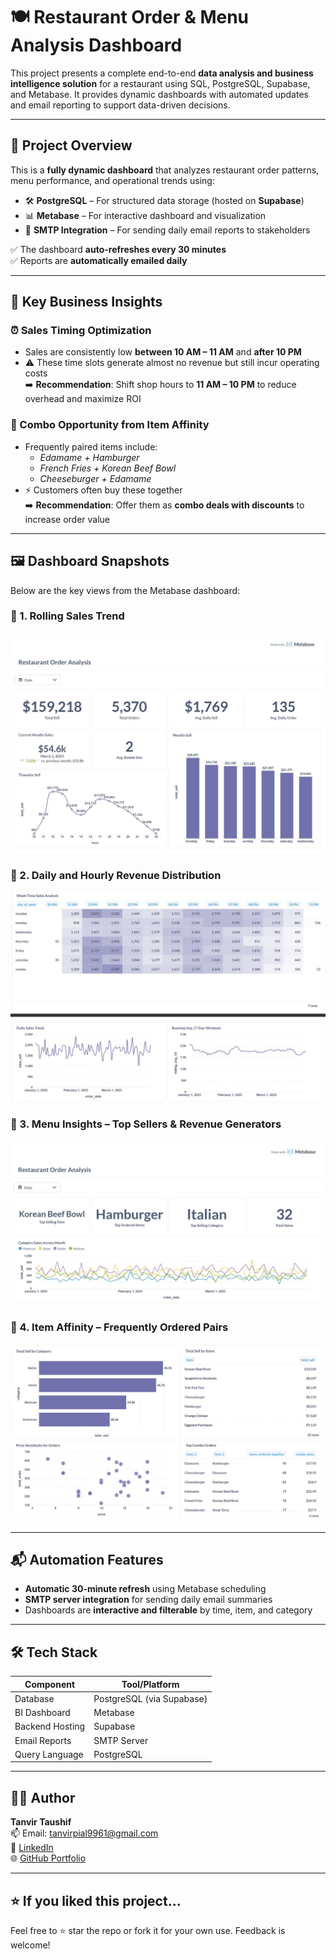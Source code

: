 # 🍽️ Restaurant Order & Menu Analysis Dashboard

This project presents a complete end-to-end **data analysis and business intelligence solution** for a restaurant using SQL, PostgreSQL, Supabase, and Metabase. It provides dynamic dashboards with automated updates and email reporting to support data-driven decisions.

---

## 📌 Project Overview

This is a **fully dynamic dashboard** that analyzes restaurant order patterns, menu performance, and operational trends using:

- 🛠️ **PostgreSQL** – For structured data storage (hosted on **Supabase**)
- 📊 **Metabase** – For interactive dashboard and visualization
- 📡 **SMTP Integration** – For sending daily email reports to stakeholders

✅ The dashboard **auto-refreshes every 30 minutes**  
✅ Reports are **automatically emailed daily**

---

## 🧠 Key Business Insights

### ⏰ Sales Timing Optimization
- Sales are consistently low **between 10 AM – 11 AM** and **after 10 PM**
- ⚠️ These time slots generate almost no revenue but still incur operating costs  
➡️ **Recommendation**: Shift shop hours to **11 AM – 10 PM** to reduce overhead and maximize ROI

### 🧾 Combo Opportunity from Item Affinity
- Frequently paired items include:
  - *Edamame + Hamburger*
  - *French Fries + Korean Beef Bowl*
  - *Cheeseburger + Edamame*
- ⚡ Customers often buy these together  
➡️ **Recommendation**: Offer them as **combo deals with discounts** to increase order value

---

## 🖼️ Dashboard Snapshots

Below are the key views from the Metabase dashboard:

### 🔹 1. Rolling Sales Trend
![Rolling Sales](Images/1.jpg)

### 🔹 2. Daily and Hourly Revenue Distribution
![Sales Time](Images/2.jpg)

### 🔹 3. Menu Insights – Top Sellers & Revenue Generators
![Menu Insights](Images/3.jpg)

### 🔹 4. Item Affinity – Frequently Ordered Pairs
![Affinity Analysis](Images/4.jpg)

---

## 📬 Automation Features

- **Automatic 30-minute refresh** using Metabase scheduling
- **SMTP server integration** for sending daily email summaries
- Dashboards are **interactive and filterable** by time, item, and category

---

## 🛠️ Tech Stack

| Component      | Tool/Platform        |
|----------------|----------------------|
| Database       | PostgreSQL (via Supabase) |
| BI Dashboard   | Metabase             |
| Backend Hosting| Supabase             |
| Email Reports  | SMTP Server          |
| Query Language | PostgreSQL           |

---

## 👨‍💻 Author

**Tanvir Taushif**  
📫 Email: tanvirpial9961@gmail.com  
🔗 [LinkedIn](https://www.linkedin.com/in/tanvir-taushif/)  
🌐 [GitHub Portfolio](https://github.com/Tanvir-Taushif)

---

## ⭐ If you liked this project...

Feel free to ⭐️ star the repo or fork it for your own use. Feedback is welcome!
